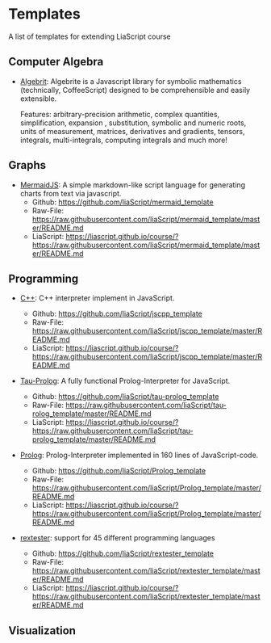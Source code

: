 <!--

author:   Andre Dietrich
email:    andre.dietrich@ovgu.de
version:  1.0.0
language: en_US
narrator: US English Female

-->

# Templates
A list of templates for extending LiaScript course

## Computer Algebra

* [Algebrit](https://liascript.github.io/course/?https://raw.githubusercontent.com/liaScript/algebrite_template/master/README.md):
  Algebrite is a Javascript library for symbolic mathematics (technically, CoffeeScript) designed to be comprehensible and easily extensible.

  Features: arbitrary-precision arithmetic, complex quantities, simplification,
  expansion , substitution, symbolic and numeric roots, units of measurement,
  matrices, derivatives and gradients, tensors, integrals, multi-integrals,
  computing integrals and much more!

## Graphs

* [MermaidJS](https://mermaidjs.github.io): A simple markdown-like script language for generating charts from text via javascript.
  * Github: https://github.com/liaScript/mermaid_template
  * Raw-File: https://raw.githubusercontent.com/liaScript/mermaid_template/master/README.md
  * LiaScript: https://liascript.github.io/course/?https://raw.githubusercontent.com/liaScript/mermaid_template/master/README.md

## Programming

* [C++](https://github.com/felixhao28/JSCPP): C++ interpreter implement in JavaScript.
  * Github: https://github.com/liaScript/jscpp_template
  * Raw-File: https://raw.githubusercontent.com/liaScript/jscpp_template/master/README.md
  * LiaScript: https://liascript.github.io/course/?https://raw.githubusercontent.com/liaScript/jscpp_template/master/README.md


* [Tau-Prolog](http://tau-prolog.org): A fully functional Prolog-Interpreter for
  JavaScript.
  * Github: https://github.com/liaScript/tau-prolog_template
  * Raw-File: https://raw.githubusercontent.com/liaScript/tau-rolog_template/master/README.md
  * LiaScript: https://liascript.github.io/course/?https://raw.githubusercontent.com/liaScript/tau-prolog_template/master/README.md


* [Prolog](https://curiosity-driven.org/prolog-interpreter): Prolog-Interpreter implemented in 160 lines of JavaScript-code.

  * Github: https://github.com/liaScript/Prolog_template
  * Raw-File: https://raw.githubusercontent.com/liaScript/Prolog_template/master/README.md
  * LiaScript: https://liascript.github.io/course/?https://raw.githubusercontent.com/liaScript/Prolog_template/master/README.md


* [rextester](http://rextester.com): support for 45 different programming languages

  * Github: https://github.com/liaScript/rextester_template
  * Raw-File: https://raw.githubusercontent.com/liaScript/rextester_template/master/README.md
  * LiaScript: https://liascript.github.io/course/?https://raw.githubusercontent.com/liaScript/rextester_template/master/README.md

## Visualization
